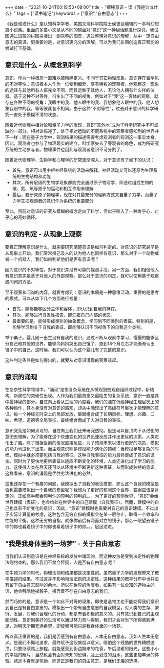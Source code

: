 +++
date = "2021-10-24T00:19:53+08:00"
title = "探秘意识 - 读《我是谁或什么》"
tags = ["读书笔记"]
keywords = ["意识","自由意志"]
+++

《我是谁或什么》是认知科学学者、美国文理科学院院士侯世达编辑的一本科幻短篇小说集。里面的多篇小文章从不同的侧面对“意识”这一神秘话题进行探讨。我试图通过斑驳的拼图拼凑出一副完整的图景，通过整理对意识的理解，从中一窥自由意志的真谛。更重要的是，对意识更充分的理解，可以为我们妄图创造真正智能的尝试打下基础。

## 意识是什么 - 从概念到科学

意识，作为一种概念一直难以被精确定义。不同于其它物理现象，意识存在着罕见的不对等性：意识者本人作为一位受到偏爱、享有特权的观察者，他观察这一现象的途径与其他所有人都完全不同，而且远胜于其他人，无论他人拥有什么样的仪器。基于这种不对等性，衍生出了不同的视角。例如对于“我”这一客体的观察，就存在各种不同的视角：我眼中的我、他人眼中的我、我想象他人眼中的我、他人想象我眼中的我，等等彼此各不相同。由于这种“不对等性”，过去对于意识的科学研究一直处于模糊不清的状态。

随着近代物理中相对论和量子力学的发现，意识“意外地”成为了科学研究中不可或缺的一部分。相对论描述了，处于相对运动的不同系统中的观察者感知到的世界并不一样；而在量子力学中，观测结果的描述需要考虑观测者的观测这一事实本身。因此，观测者也参与了物理现实的建立。科学家失去了旁观者的角色，成为所研究系统的主动参与者。物理事件也因此与观测者意识不可分割了。

随着近代物理学、生物学和心理学的研究逐渐深入，对于意识有了如下的认识：
- 首先，意识可以用中枢神经系统的活动来解释，神经活动又可以还原为生理系统的生物结构和功能
- 其次，所有层级的生物学现象都能完全通过原子物理学，即通过组成生物的碳、氮、氧等原子的运动和相互作用来理解
- 最后，要研究原子物理学，现在对其最充分的理解方式来自量子力学，而量子力学又把观测者的意识作为系统的重要部分

至此，目前对意识的研究从模糊的概念走向了科学，但似乎陷入了一种发乎心、止乎心的奇妙循环。

## 意识的判定 - 从现象上观察

要真正理解意识是什么，就需要研究清楚意识是如何判定的。对意识的研究最早是从现象上开始。我们常常推己及人的认为他人也同样有意识，那么对于一个动物或者一个机器人，我们如何判断他们是否有意识呢？

因为意识的不对等性，对于意识并没有可靠的探测手段。另一方面，我们相信他人有意识其实是基于对他人的外部观察。那么对于意识的判定，就可以使用基于观察或问询的方法。

至于观察和问询的内容，就要考虑到：意识的本质是一种思维活动，重要的是思考的模式。可以从如下几个方面进行考量：
- 首先，能够能够区分主体和客体，即认识到自我的存在。
- 其次，能够进行自省性报告，即汇报自己内部的状态。
- 最重要的是，能够形成类别的抽象概念，学习到不同类别的表征。特别的是，能够学习到关于自我的表征，即能够认识不同视角下的自我这个类别。

举个栗子。婴儿刚一出生没有自我的意识，通过不断从观察中学习，慢慢的能够区分自己和其他的世界，能够向妈妈哭出自己饿了，直到18个月左右才能渐渐认出镜子中的自己。这时候，我们可以认为这个婴儿有了完整的意识。

这些判定条件是如何得出的，就要从对意识涌现的观察谈起。

## 意识的涌现

在复杂性科学领域中，“涌现”是指复杂系统在从微观到宏观自组织过程中，新结构、新属性的突破性出现。人作为我们最熟悉又最陌生的复杂系统，意识一直是其中最神秘的部分。自底向上看从生理的角度看，我们的脑在低级神经生理层次上的各种动作，其本身没有对意识的感知，却从中涌现出了高级符号层次才能理解的意识。每一个神经元时空上的局部发放，层层组合成了长期目标、理想、兴趣、口味、希望、道德等全局表征，最终组合而成了人对自我的表征。

意识究竟是如何涌现的，自底向上我们还未研究透彻。但是可以自顶向下从进化的意图去理解，为了能够在这个快速变化的世界迅速反应并作出更优的决策，人类进化出了脑。除了根据当前的情况直接反应，为了预测未来以进行更好的决策，模拟的能力也进化了出来。而主观意识则是模拟能力演化的顶峰：当模拟足够复杂的时候，模拟中就必须要包括自我的表征。这种自我表征的能力最终促成了意识的诞生。同时为了更快地更新表征以适应不断变化的环境，人类还进化出了学习的能力。这使得人类在后天还可以从环境中不断更新这种表征，从而形成独特的意识。这样看来，意识的涌现是优胜劣汰进化的必然。

这里还存在一个有趣的问题，我模拟出了自我的表征模型，那么这个自我的模型是否也需要模拟出一个自我的模型呢？我想为了更好的预测这个世界，答案应该是肯定的，正如高手都会预判你的预判的预判的。。。为了更好的预测世界，“意识”会给世界建模（表征），也会给处在世界中的自己建模（自我表征）。然而，建模中的自己也具有不断变化的意识，因此，“意识”建模时也需要对自己的意识建模。不过出于实际计算量的考虑，这种包含无穷自指的模拟会在某一层停止，取得一个效率和性能的平衡。这种无穷的自指，就像你前后有两面对立的镜子，那么一眼望去镜子中的你也看着镜子中的你也看着镜子中的你。。。层层递进。

## “我是我身体里的一场梦” - 关于自由意志

当我们认识到意识是在神经系统的发放中涌现的，而这种发放是受到决定性的物理法则约束的。那么我们不禁会怀疑，人是否有自由意志呢？

在牛顿力学的时代，物理法则和结果都是决定性的。虽然量子力学的发现带来了概率描述的结果，不过这并不影响物理法则的决定性，这种结果的概率分布中也并没有留下自由意志影响的余地。所以在世界的角度看，如果有一位全知的造物主的话，他会残酷地掷骰子，摆弄着不存在自由意志的我们。

然而巧妙的是，意识是一个如此不对等的现象，即使是造物主也不能妨碍我们意识到自己是有自由意志的。模拟出一个带有自由意志的自我模型，对人类的生存、繁衍、发展，对我们合理化的行动，都是有着积极的意义的。只有意识到自己的主观能动性，意识到美好的生活可以通过努力奋斗得到，我们才会对当下所得感到满足，对明天所期充满希望，即使我可能只是我身体里的一场梦。

所以真正重要的是，我们是否感到有自由意志。人本无自由意志，正如人生本无意义。是我们不懈地追求，最终赋予这段旅程以意义。哪怕这个残酷的世界糟糕透顶，只要继续踏上旅程，就能感受到街边飘来的花香，午后温暖的阳光，这些小小的幸福的断片；当然也会有面对未知的恐惧，脸上划过的泪水，这些更加丰满的体验。旅途本身就是奖励，而这正是我们的自由意志，是我们无悔的选择。